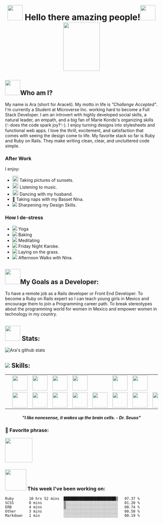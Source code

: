 <!--
**aracelicaes/aracelicaes** is a ✨ _special_ ✨ repository because its `README.md` (this file) appears on your GitHub profile.
-->
# <div align="center"><img src="https://media.giphy.com/media/fo2dhRTmaULbStoFkX/giphy.gif" width="50" height="50" /> Hello there amazing people!<img src="https://media.giphy.com/media/fo2dhRTmaULbStoFkX/giphy.gif" width="50" height="50" /> <img src="https://media.giphy.com/media/f3oXKfLFPCQxdLECS8/giphy.gif" width="120" height="160" /> </div>
## <img src="https://img.icons8.com/nolan/64/github.png" width="50" height="50" />Who am I?

My name is Ara (short for Araceli). My motto in life is *"Challenge Accepted"*. I'm currently a Student at Microverse Inc. working hard to become a Full Stack Developer. I am an introvert with highly developed social skills, a natural leader, an empath, and a big fan of Marie Kondo's organizing skills (✨does the code spark joy?✨).
I enjoy turning designs into stylesheets and functional web apps. I love the thrill, excitement, and satisfaction that comes with seeing the design come to life. My favorite stack so far is Ruby and Ruby on Rails. They make writing clean, clear, and uncluttered code simple.

### After Work
I enjoy:
- <img src="https://img.icons8.com/cotton/64/000000/sunset--v2.png" width="20" height="20" /> Taking pictures of sunsets.
- <img src="https://img.icons8.com/dusk/64/000000/spotify.png" width="20" height="20" /> Listening to music.
- <img src="https://img.icons8.com/plasticine/100/000000/ballet-dancer-female.png" width="20" height="20" /> Dancing with my husband.
- 🐶 Taking naps with my Basset Nina.
- <img src="https://img.icons8.com/plasticine/20/000000/design--v1.png"/> Sharpening my Design Skills.

### How I de-stress
- <img src="https://img.icons8.com/emoji/20/000000/folded-hands-medium-light-skin-tone.png"/> Yoga
- <img src="https://img.icons8.com/dusk/20/000000/cake.png"/> Baking
- <img src="https://img.icons8.com/emoji/20/000000/woman-in-lotus-position.png"/> Meditating
- <img src="https://img.icons8.com/dusk/20/000000/micro.png"/> Friday Night Karoke.
- <img src="https://img.icons8.com/color/20/000000/natural-food.png"/> Laying on the grass.
- <img src="https://img.icons8.com/dusk/20/000000/dog-paw-print--v1.png"/> Afternoon Walks with Nina.

## <img src="https://img.icons8.com/nolan/64/multi-edit.png" width="50" height="50" />My Goals as a Developer:
To have a remote job as a Rails developer or Front End Developer.
To become a Ruby on Rails expert so I can teach young girls in Mexico and encourage them to join a Programming career path. To break stereotypes about the programming world for women in Mexico and empower women in technology in my country.

## <img src="https://img.icons8.com/nolan/64/timeline-week.png" width="50" height="50" /> Stats:

![Ara's github stats](https://github-readme-stats.vercel.app/api/?username=aracelicaes&show_icons=true&hide_border=true&theme=buefy)

## <img src="https://img.icons8.com/nolan/64/working-with-a-laptop.png"/> Skills:
<table align="center">
  <tr >
    <td></td>
    <td align="right"><img src="https://img.icons8.com/nolan/64/heroku.png" width="50" height="50" /></td>
    <td align="right"><img src="https://img.icons8.com/nolan/64/css-filetype.png" width="50" height="50" /></td>
    <td align="right"><img src="https://img.icons8.com/nolan/64/visual-studio-code-2019.png" width="50" height="50" /></td>
    <td align="right"><img src="https://img.icons8.com/nolan/64/diploma.png" width="50" height="50" /></td>
    <td align="right"></td>
    <td align="right"><img src="https://img.icons8.com/nolan/64/linkedin-circled.png" width="50" height="50" /></td>
    <td align="right"><img src="https://img.icons8.com/nolan/64/html-5.png" width="50" height="50" /></td>   
  </tr>
  <tr>
    <td></td>
    <td align="right"><img src="https://img.icons8.com/nolan/64/twitter-circled.png" width="50" height="50" /></td>
    <td align="right"><img src="https://img.icons8.com/nolan/64/adobe-illustrator.png" width="50" height="50" /></td>
    <td align="right"><img src="https://img.icons8.com/nolan/64/adobe-indesign.png" width="50" height="50" /></td>
    <td align="right"><img src="https://img.icons8.com/nolan/64/adobe-photoshop.png" width="50" height="50" /></td>
    <td align="right"><img src="https://img.icons8.com/nolan/64/javascript.png" width="50" height="50" /></td>
    <td align="right"><img src="https://img.icons8.com/nolan/64/react-native.png" width="50" height="50" /></td>
    <td align="right"><img src="https://img.icons8.com/nolan/64/gimp.png" width="50" height="50" /></td>
    <td align="right"><img src="https://img.icons8.com/nolan/64/inkscape.png" width="50" height="50" /></td>
  </tr>
</table>


#### <div align="center">*"I like nonesense, it wakes up the brain cells. - Dr. Seuss"*</div>



### 💬 Favorite phrase: <br>
<img src="https://media.giphy.com/media/H8FQZWE81iC6iguii7/giphy.gif" width="90" height="80" />

    
### <img src="https://media.giphy.com/media/lOy2Atid9t5dpdj7XA/giphy.gif" width="70" height="70" /> This week I've been working on: 
<!--START_SECTION:waka-->
```text
Ruby       10 hrs 52 mins  ████████████████████████▒   97.37 % 
SCSS       8 mins          ▒░░░░░░░░░░░░░░░░░░░░░░░░   01.20 % 
ERB        4 mins          ▒░░░░░░░░░░░░░░░░░░░░░░░░   00.74 % 
Other      3 mins          ░░░░░░░░░░░░░░░░░░░░░░░░░   00.50 % 
Markdown   1 min           ░░░░░░░░░░░░░░░░░░░░░░░░░   00.19 % 
```
<!--END_SECTION:waka-->
